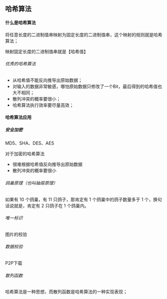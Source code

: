 ## 哈希算法

#### 什么是哈希算法

将任意长度的二进制值串映射为固定长度的二进制值串，这个映射的规则就是哈希算法；

映射固定长度的二进制值串就是【哈希值】

###### 优秀的哈希算法

- 从哈希值不能反向推导出原始数据；
- 对输入的数据非常敏感，哪怕原始数据只修改了一个Bit，最后得到的哈希值也大不相同；
- 散列冲突的概率要很小；
- 哈希算法执行效率要尽量高效；

#### 哈希算法应用

##### 安全加密

MD5、SHA、DES、AES

对于加密的哈希算法

- 很难根据哈希值反向推导出原始数据
- 散列冲突的概率要很小

###### 鸽巢原理（也叫抽屉原理）

如果有 10 个鸽巢，有 11 只鸽子，那肯定有 1 个鸽巢中的鸽子数量多于 1 个，换句话说就是，肯定有 2 只鸽子在 1 个鸽巢内。

###### 唯一标识

图片的校验

###### 数据校验

P2P下载

###### 散列函数

哈希算法是一种思想，而散列函数是哈希算法的一种实现表现；



